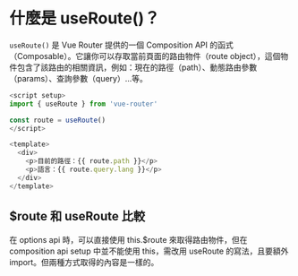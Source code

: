 # 什麼是 useRoute()？

`useRoute()` 是 Vue Router 提供的一個 Composition API 的函式（Composable）。它讓你可以存取當前頁面的路由物件（route object），這個物件包含了該路由的相關資訊，例如：現在的路徑（path）、動態路由參數（params）、查詢參數（query）...等。

```js
<script setup>
import { useRoute } from 'vue-router'

const route = useRoute()
</script>

<template>
  <div>
    <p>目前的路徑：{{ route.path }}</p>
    <p>語言：{{ route.query.lang }}</p>
  </div>
</template>
```

## $route 和 useRoute 比較
在 options api 時，可以直接使用 this.$route 來取得路由物件，但在 composition api setup 中並不能使用 this，需改用 useRoute 的寫法，且要額外 import。但兩種方式取得的內容是一樣的。